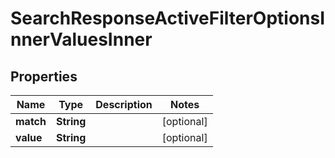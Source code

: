 

# SearchResponseActiveFilterOptionsInnerValuesInner


## Properties

| Name | Type | Description | Notes |
|------------ | ------------- | ------------- | -------------|
|**match** | **String** |  |  [optional] |
|**value** | **String** |  |  [optional] |




